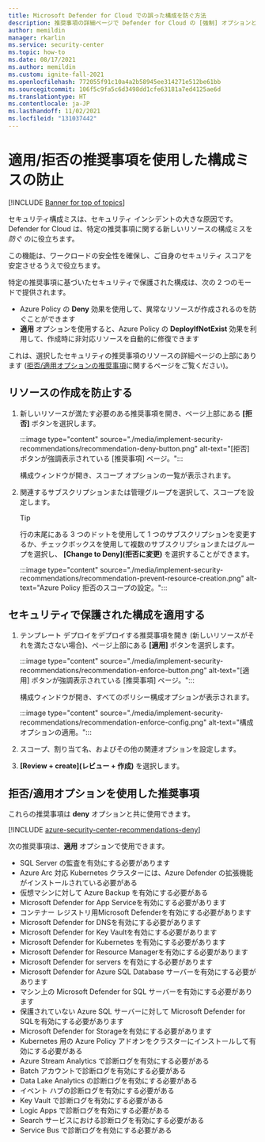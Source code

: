 ```yaml
---
title: Microsoft Defender for Cloud での誤った構成を防ぐ方法
description: 推奨事項の詳細ページで Defender for Cloud の [強制] オプションと [拒否] オプションを使用する方法について説明します
author: memildin
manager: rkarlin
ms.service: security-center
ms.topic: how-to
ms.date: 08/17/2021
ms.author: memildin
ms.custom: ignite-fall-2021
ms.openlocfilehash: 772055f91c10a4a2b58945ee314271e512be61bb
ms.sourcegitcommit: 106f5c9fa5c6d3498dd1cfe63181a7ed4125ae6d
ms.translationtype: HT
ms.contentlocale: ja-JP
ms.lasthandoff: 11/02/2021
ms.locfileid: "131037442"
---
```

# <a name="prevent-misconfigurations-with-enforcedeny-recommendations"></a>適用/拒否の推奨事項を使用した構成ミスの防止

[!INCLUDE [Banner for top of topics](./includes/banner.md)]

セキュリティ構成ミスは、セキュリティ インシデントの大きな原因です。 Defender for Cloud は、特定の推奨事項に関する新しいリソースの構成ミスを *防ぐ* のに役立ちます。 

この機能は、ワークロードの安全性を確保し、ご自身のセキュリティ スコアを安定させるうえで役立ちます。

特定の推奨事項に基づいたセキュリティで保護された構成は、次の 2 つのモードで提供されます。

- Azure Policy の **Deny** 効果を使用して、異常なリソースが作成されるのを防ぐことができます
- **適用** オプションを使用すると、Azure Policy の **DeployIfNotExist** 効果を利用して、作成時に非対応リソースを自動的に修復できます

これは、選択したセキュリティの推奨事項のリソースの詳細ページの上部にあります ([拒否/適用オプションの推奨事項](#recommendations-with-denyenforce-options)に関するページをご覧ください)。

## <a name="prevent-resource-creation"></a>リソースの作成を防止する

1. 新しいリソースが満たす必要のある推奨事項を開き、ページ上部にある **[拒否]** ボタンを選択します。

    :::image type="content" source="./media/implement-security-recommendations/recommendation-deny-button.png" alt-text="[拒否] ボタンが強調表示されている [推奨事項] ページ。":::

    構成ウィンドウが開き、スコープ オプションの一覧が表示されます。 

1. 関連するサブスクリプションまたは管理グループを選択して、スコープを設定します。

    > [!TIP]
    > 行の末尾にある 3 つのドットを使用して 1 つのサブスクリプションを変更するか、チェックボックスを使用して複数のサブスクリプションまたはグループを選択し、 **[Change to Deny]\(拒否に変更\)** を選択することができます。

    :::image type="content" source="./media/implement-security-recommendations/recommendation-prevent-resource-creation.png" alt-text="Azure Policy 拒否のスコープの設定。":::


## <a name="enforce-a-secure-configuration"></a>セキュリティで保護された構成を適用する

1. テンプレート デプロイをデプロイする推奨事項を開き (新しいリソースがそれを満たさない場合)、ページ上部にある **[適用]** ボタンを選択します。

    :::image type="content" source="./media/implement-security-recommendations/recommendation-enforce-button.png" alt-text="[適用] ボタンが強調表示されている [推奨事項] ページ。":::

    構成ウィンドウが開き、すべてのポリシー構成オプションが表示されます。 

    :::image type="content" source="./media/implement-security-recommendations/recommendation-enforce-config.png" alt-text="構成オプションの適用。":::

1. スコープ、割り当て名、およびその他の関連オプションを設定します。

1. **[Review + create]\(レビュー + 作成\)** を選択します。

## <a name="recommendations-with-denyenforce-options"></a>拒否/適用オプションを使用した推奨事項

これらの推奨事項は **deny** オプションと共に使用できます。

[!INCLUDE [azure-security-center-recommendations-deny](../../includes/asc/recommendations-with-deny.md)]

次の推奨事項は、**適用** オプションで使用できます。

- SQL Server の監査を有効にする必要があります
- Azure Arc 対応 Kubernetes クラスターには、Azure Defender の拡張機能がインストールされている必要がある
- 仮想マシンに対して Azure Backup を有効にする必要がある
- Microsoft Defender for App Serviceを有効にする必要があります
- コンテナー レジストリ用Microsoft Defenderを有効にする必要があります
- Microsoft Defender for DNSを有効にする必要があります
- Microsoft Defender for Key Vaultを有効にする必要があります
- Microsoft Defender for Kubernetes を有効にする必要があります
- Microsoft Defender for Resource Managerを有効にする必要があります
- Microsoft Defender for servers を有効にする必要があります
- Microsoft Defender for Azure SQL Database サーバーを有効にする必要があります
- マシン上の Microsoft Defender for SQL サーバーを有効にする必要があります
- 保護されていない Azure SQL サーバーに対して Microsoft Defender for SQLを有効にする必要があります
- Microsoft Defender for Storageを有効にする必要があります
- Kubernetes 用の Azure Policy アドオンをクラスターにインストールして有効にする必要がある
- Azure Stream Analytics で診断ログを有効にする必要がある
- Batch アカウントで診断ログを有効にする必要がある
- Data Lake Analytics の診断ログを有効にする必要がある
- イベント ハブの診断ログを有効にする必要がある
- Key Vault で診断ログを有効にする必要がある
- Logic Apps で診断ログを有効にする必要がある
- Search サービスにおける診断ログを有効にする必要がある
- Service Bus で診断ログを有効にする必要がある
